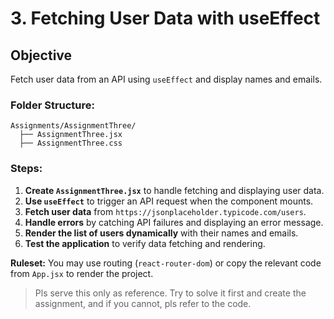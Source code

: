 # 3. Fetching User Data with useEffect

## Objective

Fetch user data from an API using `useEffect` and display names and emails.

### Folder Structure:

```
Assignments/AssignmentThree/
  ├── AssignmentThree.jsx
  ├── AssignmentThree.css
```

### Steps:

1. **Create `AssignmentThree.jsx`** to handle fetching and displaying user data.
2. **Use `useEffect`** to trigger an API request when the component mounts.
3. **Fetch user data** from `https://jsonplaceholder.typicode.com/users`.
4. **Handle errors** by catching API failures and displaying an error message.
5. **Render the list of users dynamically** with their names and emails.
6. **Test the application** to verify data fetching and rendering.

**Ruleset:** You may use routing (`react-router-dom`) or copy the relevant code from `App.jsx` to render the project.

> Pls serve this only as reference. Try to solve it first and create the assignment, and if you cannot, pls refer to the code.
